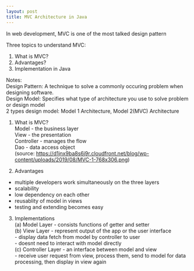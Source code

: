 ```yaml
---
layout: post
title: MVC Architecture in Java
---
```


In web development, MVC is one of the most talked design pattern

Three topics to understand MVC:
1. What is MVC?
2. Advantages?
3. Implementation in Java

Notes:  
Design Pattern: A technique to solve a commonly occuring problem when designing software.  
Design Model: Specifies what type of architecture you use to solve problem or design model  
2 types design model: Model 1 Architecture, Model 2(MVC) Architecture  

1. What is MVC?  
Model - the business layer  
View - the presentation  
Controller - manages the flow  
Dao - data access object  
(source: https://d1jnx9ba8s6j9r.cloudfront.net/blog/wp-content/uploads/2019/08/MVC-1-768x306.png)  

2. Advantages  
- multiple developers work simultaneously on the three layers  
- scalability  
- low dependency on each other  
- reusablity of model in views  
- testing and extending becomes easy  
  
3. Implementations  
(a) Model Layer - consists functions of getter and setter  
(b) View Layer - represent output of the app or the user interface  
               - display data fetch from model by controller to user  
               - doesnt need to interact with model directly  
(c) Controller Layer - an interface between model and view  
                     - receive user request from view, process them, send to model for data processing, then display in view again  
